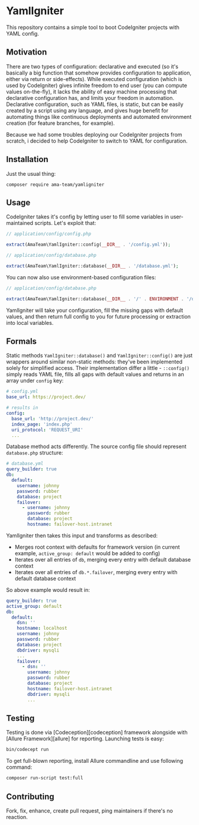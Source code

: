 # YamlIgniter

This repository contains a simple tool to boot CodeIgniter projects 
with YAML config.

## Motivation

There are two types of configuration: declarative and executed (so it's 
basically a big function that somehow provides configuration to 
application, either via return or side-effects). While 
executed configuration (which is used by CodeIgniter) gives
infinite freedom to end user (you can compute values on-the-fly), it 
lacks the ability of easy machine processing that declarative 
configuration has, and limits your freedom in automation. Declarative
configuration, such as YAML files, is static, but can be easily created
by a script using any language, and gives huge benefit for automating 
things like continuous deployments and automated environment creation
(for feature branches, for example).

Because we had some troubles deploying our CodeIgniter projects from
scratch, i decided to help CodeIgniter to switch to YAML for 
configuration.

## Installation

Just the usual thing:

```
composer require ama-team/yamligniter 
```

## Usage

CodeIgniter takes it's config by letting user to fill some variables
in user-maintained scripts. Let's exploit that:

```php
// application/config/config.php

extract(AmaTeam\YamlIgniter::config(__DIR__ . '/config.yml'));
```

```php
// application/config/database.php

extract(AmaTeam\YamlIgniter::database(__DIR__ . '/database.yml');
```

You can now also use environment-based configuration files:

```php
// application/config/database.php

extract(AmaTeam\YamlIgniter::database(__DIR__ . '/' . ENVIRONMENT . '/database.yml');
```

YamlIgniter will take your configuration, fill the missing gaps with 
default values, and then return full config to you for future 
processing or extraction into local variables.
  
## Formals

Static methods `YamlIgniter::database()` and `YamlIgniter::config()` 
are just wrappers around similar non-static methods: they've been 
implemented solely for simplified access. Their implementation differ a
little - `::config()` simply reads YAML file, fills all gaps with 
default values and returns in an array under `config` key:

```yml
# config.yml
base_url: https://project.dev/

# results in
config:
  base_url: 'http://project.dev/'
  index_page: 'index.php'
  uri_protocol: 'REQUEST_URI'
  ...
```

Database method acts differently. The source config file should 
represent `database.php` structure:

```yml
# database.yml
query_builder: true
db:
  default:
    username: johnny
    password: rubber
    database: project
    failover:
      - username: johnny
        password: rubber
        database: project
        hostname: failover-host.intranet
```

YamlIgniter then takes this input and transforms as described:

- Merges root context with defaults for framework version (in current 
example, `active_group: default` would be added to config)
- Iterates over all entries of `db`, merging every entry with default 
database context
- Iterates over all entries of `db.*.failover`, merging every entry 
with default database context

So above example would result in:

```yml
query_builder: true
active_group: default
db:
  default:
    dsn: ''
    hostname: localhost
    username: johnny
    password: rubber
    database: project
    dbdriver: mysqli
    ...
    failover:
      - dsn: ''
        username: johnny
        password: rubber
        database: project
        hostname: failover-host.intranet
        dbdriver: mysqli
        ...
```

## Testing

Testing is done via [Codeception][codeception] framework alongside with
[Allure Framework][allure] for reporting. Launching tests is easy:

```bash
bin/codecept run
```

To get full-blown reporting, install Allure commandline and use 
following command:

```bash
composer run-script test:full
```

## Contributing

Fork, fix, enhance, create pull request, ping maintainers if there's no
reaction.
